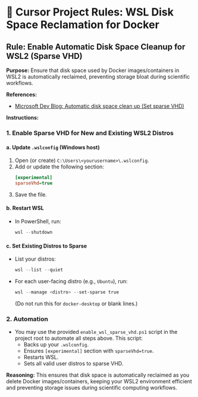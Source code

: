 # 📌 Cursor Project Rules: WSL Disk Space Reclamation for Docker

## Rule: Enable Automatic Disk Space Cleanup for WSL2 (Sparse VHD)

**Purpose:**
Ensure that disk space used by Docker images/containers in WSL2 is automatically reclaimed, preventing storage bloat during scientific workflows.

**References:**
- [Microsoft Dev Blog: Automatic disk space clean up (Set sparse VHD)](https://devblogs.microsoft.com/commandline/windows-subsystem-for-linux-september-2023-update/#automatic-disk-space-clean-up-set-sparse-vhd)

**Instructions:**

### 1. Enable Sparse VHD for New and Existing WSL2 Distros

#### a. Update `.wslconfig` (Windows host)
1. Open (or create) `C:\Users\<yourusername>\.wslconfig`.
2. Add or update the following section:
   ```ini
   [experimental]
   sparseVhd=true
   ```
3. Save the file.

#### b. Restart WSL
- In PowerShell, run:
  ```powershell
  wsl --shutdown
  ```

#### c. Set Existing Distros to Sparse
- List your distros:
  ```powershell
  wsl --list --quiet
  ```
- For each user-facing distro (e.g., `Ubuntu`), run:
  ```powershell
  wsl --manage <distro> --set-sparse true
  ```
  (Do not run this for `docker-desktop` or blank lines.)

### 2. Automation
- You may use the provided `enable_wsl_sparse_vhd.ps1` script in the project root to automate all steps above. This script:
  - Backs up your `.wslconfig`.
  - Ensures `[experimental]` section with `sparseVhd=true`.
  - Restarts WSL.
  - Sets all valid user distros to sparse VHD.

**Reasoning:**
This ensures that disk space is automatically reclaimed as you delete Docker images/containers, keeping your WSL2 environment efficient and preventing storage issues during scientific computing workflows. 